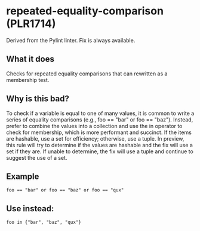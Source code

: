 # repeated-equality-comparison (PLR1714)
Derived from the Pylint linter.
Fix is always available.
## What it does
Checks for repeated equality comparisons that can rewritten as a membership
test.
## Why is this bad?
To check if a variable is equal to one of many values, it is common to
write a series of equality comparisons (e.g.,
foo == "bar" or foo == "baz").
Instead, prefer to combine the values into a collection and use the in
operator to check for membership, which is more performant and succinct.
If the items are hashable, use a set for efficiency; otherwise, use a
tuple.
In preview, this rule will try to determine if the values are hashable
and the fix will use a set if they are. If unable to determine, the fix
will use a tuple and continue to suggest the use of a set.
## Example
```
foo == "bar" or foo == "baz" or foo == "qux"
```
## Use instead:
```
foo in {"bar", "baz", "qux"}
```